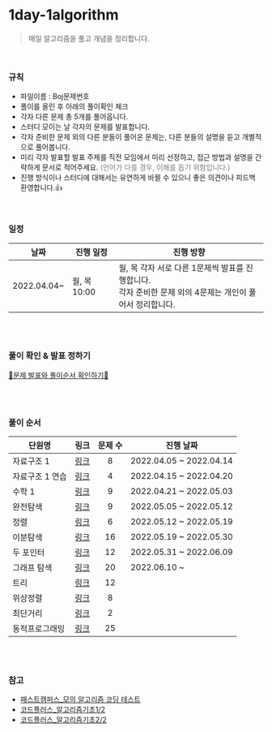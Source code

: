 # 1day-1algorithm
> 매일 알고리즘을 풀고 개념을 정리합니다.

<br/>

### 규칙

- 파일이름 : Boj문제번호
- 풀이를 올린 후 아래의 풀이확인 체크
- 각자 다른 문제 총 5개를 풀어옵니다.
- 스터디 모이는 날 각자의 문제를 발표합니다.
- 각자 준비한 문제 외의 다른 분들이 풀어온 문제는, 다른 분들의 설명을 듣고 개별적으로 풀어봅니다.
- 미리 각자 발표할 발표 주제를 직전 모임에서 미리 선정하고, 접근 방법과 설명을 간략하게 문서로 적어주세요. 
  <span style="color:gray"> (언어가 다를 경우, 이해를 돕기 위함입니다.) </span>
- 진행 방식이나 스터디에 대해서는 유연하게 바뀔 수 있으니 좋은 의견이나 피드백 환영합니다.👍

<br/>

### 일정

 |날짜|진행 일정| 진행 방향|
 |---|---|---|
 |2022.04.04~|월, 목 10:00  | 월, 목 각자 서로 다른 1문제씩 발표를 진행합니다. </br> 각자 준비한 문제 외의 4문제는 개인이 풀어서 정리합니다. </br> |

<br/><br/>

### 풀이 확인 &  발표 정하기

[🔔문제 발표와 풀이순서 확인하기🔔](문제풀이확인.md)

<br/><br/>

### 풀이 순서

| 단원명 | 링크 | 문제 수 | 진행 날짜|
|---|---|:---:|---|
|자료구조 1| [링크](문제풀이순서/01자료구조1/README.md) |8|2022.04.05 ~ 2022.04.14|
|자료구조 1 연습|[링크](문제풀이순서/01-1자료구조1연습/README.md) |4|2022.04.15 ~ 2022.04.20|
|수학 1|[링크](문제풀이순서/02수학1/README.md) |9|2022.04.21 ~ 2022.05.03|
|완전탐색|[링크](문제풀이순서/03완전탐색/README.md)|9|2022.05.05 ~ 2022.05.12|
|정렬|[링크](문제풀이순서/04정렬/README.md)|6|2022.05.12 ~ 2022.05.19 |
|이분탐색|[링크](문제풀이순서/05이분탐색/README.md)|16|2022.05.19 ~ 2022.05.30 |
|두 포인터|[링크](문제풀이순서/06두포인터/README.md)|12|2022.05.31 ~ 2022.06.09 |
|그래프 탐색|[링크](문제풀이순서/07그래프검색/README.md)|20|2022.06.10 ~ |
|트리|[링크](문제풀이순서/08트리/README.md)|12||
|위상정렬|[링크](문제풀이순서/09위상정렬/README.md)|8||
|최단거리|[링크](문제풀이순서/10최단거리/README.md)|2||
|동적프로그래밍|[링크](문제풀이순서/11동적프로그래밍/README.md)|25||



<br/><br/>



### 참고

* [패스트캠퍼스_모의 알고리즘 코딩 테스트](https://github.com/rhs0266/FastCampus/tree/main/%EA%B0%95%EC%9D%98%20%EC%9E%90%EB%A3%8C)
* [코드플러스_알고리즘기초1/2](https://code.plus/course/41)
* [코드플러스_알고리즘기초2/2](https://code.plus/course/42)
